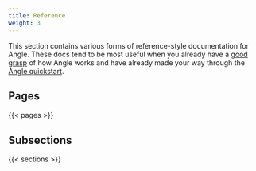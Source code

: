 ```yaml
---
title: Reference
weight: 3
---
```


This section contains various forms of reference-style documentation for Angle. These docs tend to
be most useful when you already have a [good grasp][about] of how Angle works and have already
made your way through the [Angle quickstart][quickstart].

## Pages

{{< pages >}}

## Subsections

{{< sections >}}

[about]: /docs/about
[quickstart]: /docs/setup/quickstart
